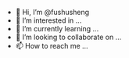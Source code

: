 - 👋 Hi, I’m @fushusheng
- 👀 I’m interested in ...
- 🌱 I’m currently learning ...
- 💞️ I’m looking to collaborate on ...
- 📫 How to reach me ...

<!---
fushusheng/fushusheng is a ✨ special ✨ repository because its `README.md` (this file) appears on your GitHub profile.
You can click the Preview link to take a look at your changes.
--->
